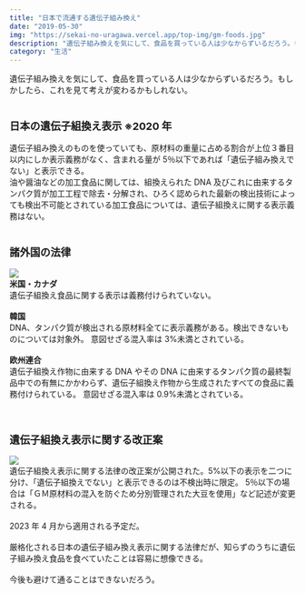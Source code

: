 ```yaml
---
title: "日本で流通する遺伝子組み換え"
date: "2019-05-30"
img: "https://sekai-no-uragawa.vercel.app/top-img/gm-foods.jpg"
description: "遺伝子組み換えを気にして、食品を買っている人は少なからずいるだろう。もしかしたら、これを見て考えが変わるかもしれない。"
category: "生活"
---
```


遺伝子組み換えを気にして、食品を買っている人は少なからずいるだろう。もしかしたら、これを見て考えが変わるかもしれない。
<br/>
<br/>

<h3><font size="4"><b>日本の遺伝子組換え表示 ※2020 年</b></font></h3>

遺伝子組み換えのものを使っていても、原材料の重量に占める割合が上位３番目以内にしか表示義務がなく、含まれる量が 5％以下であれば「遺伝子組み換えでない」と表示できる。<br/>
油や醤油などの加工食品に関しては、組換えられた DNA 及びこれに由来するタンパク質が加工工程で除去・分解され、ひろく認められた最新の検出技術によっても検出不可能とされている加工食品については、遺伝子組換えに関する表示義務はない。
<br/>
<br/>

<h3><font size="4"><b>諸外国の法律</b></font></h3>
<img src="https://cdn-ak.f.st-hatena.com/images/fotolife/t/tarotarosanba/20190530/20190530212304.jpg"/>
<br/>
<b>米国・カナダ</b><br/>
遺伝子組換え食品に関する表示は義務付けられていない。
<br/>
<br/>
<b>韓国</b><br/>
DNA、タンパク質が検出される原材料全てに表示義務がある。検出できないものについては対象外。
意図せざる混入率は 3%未満とされている。
<br/>
<br/>
<b>欧州連合</b><br/>
遺伝子組換え作物に由来する DNA やその DNA に由来するタンパク質の最終製品中での有無にかかわらず、遺伝子組換え作物から生成されたすべての食品に義務付けられている。
意図せざる混入率は 0.9%未満とされている。
<br/>
<br/>
<br/>
<h3><font size="4"><b>遺伝子組換え表示に関する改正案</b></font></h3>
<img src="https://cdn-ak.f.st-hatena.com/images/fotolife/t/tarotarosanba/20190530/20190530221708.jpg"/>
<br/>
遺伝子組換え表示に関する法律の改正案が公開された。5%以下の表示を二つに分け、「遺伝子組換えでない」と表示できるのは不検出時に限定。
5％以下の場合は「ＧＭ原材料の混入を防ぐため分別管理された大豆を使用」など記述が変更される。
<br/>
<br/>
2023 年 4 月から適用される予定だ。
<br/>
<br/>
厳格化される日本の遺伝子組み換え表示に関する法律だが、知らずのうちに遺伝子組み換え食品を食べていたことは容易に想像できる。
<br/>
<br/>
今後も避けて通ることはできないだろう。
<br/>
<br/>
